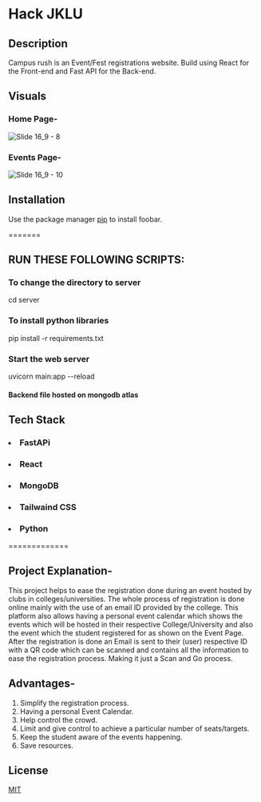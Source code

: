 
# Hack JKLU

## Description

Campus rush is an Event/Fest registrations website. Build using React for the Front-end and Fast API for the Back-end.

## Visuals
<h3> Home Page- </h3>

![Slide 16_9 - 8](https://user-images.githubusercontent.com/85542328/185781377-2121ece0-ec0f-4487-a1c6-29ddbe267dfd.png)

<h3> Events Page- </h3>

![Slide 16_9 - 10](https://user-images.githubusercontent.com/85542328/185781389-436f4bf0-3d6f-48f0-a085-9b5438822283.png)



## Installation

Use the package manager [pip](https://pip.pypa.io/en/stable/) to install foobar.


=======
## RUN THESE FOLLOWING SCRIPTS: <br />

### To change the directory to server
cd server<br />

### To install python libraries<br />
pip install -r requirements.txt<br />

### Start the web server<br />
uvicorn main:app --reload<br />

#### Backend file hosted on mongodb atlas<br />



## <h2> Tech Stack</h2>
### <li>FastAPi</li>
### <li>React</li>
### <li>MongoDB</li>
### <li>Tailwaind CSS</li>
### <li>Python</li>
=============



## Project Explanation-
This project helps to ease the registration done during an event hosted by clubs in colleges/universities. The whole process of registration is done online mainly with the use of an email ID provided by the college. 
This platform also allows having a personal event calendar which shows the events which will be hosted in their respective College/University and also the event which the student registered for as shown on the Event Page.
After the registration is done an Email is sent to their (user) respective ID with a QR code which can be scanned and contains all the information to ease the registration process.
Making it just a Scan and Go process.

## Advantages-

1. Simplify the registration process.
2. Having a personal Event Calendar.
3. Help control the crowd.
4. Limit and give control to achieve a particular number of seats/targets.
5. Keep the student aware of the events happening.
6. Save resources. 
 

## License
[MIT](https://choosealicense.com/licenses/mit/)
